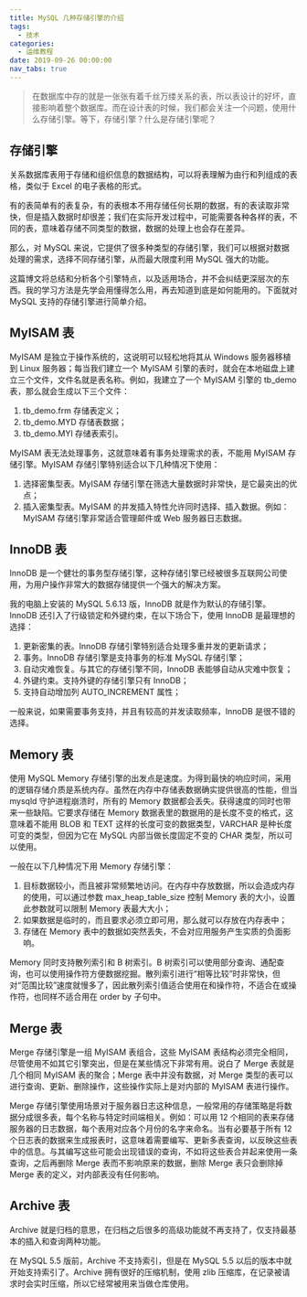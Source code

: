 ```yaml
---
title: MySQL 几种存储引擎的介绍
tags:
  - 技术
categories:
  - 运维教程
date: 2019-09-26 00:00:00
nav_tabs: true
---
```


> 在数据库中存的就是一张张有着千丝万缕关系的表，所以表设计的好坏，直接影响着整个数据库。而在设计表的时候，我们都会关注一个问题，使用什么存储引擎。等下，存储引擎？什么是存储引擎呢？

<!-- more -->

## 存储引擎

关系数据库表用于存储和组织信息的数据结构，可以将表理解为由行和列组成的表格，类似于 Excel 的电子表格的形式。

有的表简单有的表复杂，有的表根本不用存储任何长期的数据，有的表读取非常快，但是插入数据时却很差；我们在实际开发过程中，可能需要各种各样的表，不同的表，意味着存储不同类型的数据，数据的处理上也会存在差异。

那么，对 MySQL 来说，它提供了很多种类型的存储引擎，我们可以根据对数据处理的需求，选择不同存储引擎，从而最大限度利用 MySQL 强大的功能。

这篇博文将总结和分析各个引擎特点，以及适用场合，并不会纠结更深层次的东西。我的学习方法是先学会用懂得怎么用，再去知道到底是如何能用的。下面就对 MySQL 支持的存储引擎进行简单介绍。

## MyISAM 表

MyISAM 是独立于操作系统的，这说明可以轻松地将其从 Windows 服务器移植到 Linux 服务器；每当我们建立一个 MyISAM 引擎的表时，就会在本地磁盘上建立三个文件，文件名就是表名称。例如，我建立了一个 MyISAM 引擎的 tb_demo 表，那么就会生成以下三个文件：

1. tb_demo.frm 存储表定义；
2. tb_demo.MYD 存储表数据；
3. tb_demo.MYI 存储表索引。

MyISAM 表无法处理事务，这就意味着有事务处理需求的表，不能用 MyISAM 存储引擎。MyISAM 存储引擎特别适合以下几种情况下使用：

1. 选择密集型表。MyISAM 存储引擎在筛选大量数据时非常快，是它最突出的优点；
2. 插入密集型表。MyISAM 的并发插入特性允许同时选择、插入数据。例如：MyISAM 存储引擎非常适合管理邮件或 Web 服务器日志数据。

## InnoDB 表

InnoDB 是一个健壮的事务型存储引擎，这种存储引擎已经被很多互联网公司使用，为用户操作非常大的数据存储提供一个强大的解决方案。

我的电脑上安装的 MySQL 5.6.13 版，InnoDB 就是作为默认的存储引擎。InnoDB 还引入了行级锁定和外键约束，在以下场合下，使用 InnoDB 是最理想的选择：

1. 更新密集的表。InnoDB 存储引擎特别适合处理多重并发的更新请求；
2. 事务。InnoDB 存储引擎是支持事务的标准 MySQL 存储引擎；
3. 自动灾难恢复。与其它的存储引擎不同，InnoDB 表能够自动从灾难中恢复；
4. 外键约束。支持外键的存储引擎只有 InnoDB；
5. 支持自动增加列 AUTO_INCREMENT 属性；

一般来说，如果需要事务支持，并且有较高的并发读取频率，InnoDB 是很不错的选择。

## Memory 表

使用 MySQL Memory 存储引擎的出发点是速度。为得到最快的响应时间，采用的逻辑存储介质是系统内存。虽然在内存中存储表数据确实提供很高的性能，但当 mysqld 守护进程崩溃时，所有的 Memory 数据都会丢失。获得速度的同时也带来一些缺陷。它要求存储在 Memory 数据表里的数据用的是长度不变的格式，这意味着不能用 BLOB 和 TEXT 这样的长度可变的数据类型，VARCHAR 是种长度可变的类型，但因为它在 MySQL 内部当做长度固定不变的 CHAR 类型，所以可以使用。

一般在以下几种情况下用 Memory 存储引擎：

1. 目标数据较小，而且被非常频繁地访问。在内存中存放数据，所以会造成内存的使用，可以通过参数 max_heap_table_size 控制 Memory 表的大小，设置此参数就可以限制 Memory 表最大大小；
2. 如果数据是临时的，而且要求必须立即可用，那么就可以存放在内存表中；
3. 存储在 Memory 表中的数据如突然丢失，不会对应用服务产生实质的负面影响。

Memory 同时支持散列索引和 B 树索引。B 树索引可以使用部分查询、通配查询，也可以使用操作符方便数据挖掘。散列索引进行“相等比较”时非常快，但对“范围比较”速度就慢多了，因此散列索引值适合使用在和操作符，不适合在或操作符，也同样不适合用在 order by 子句中。

## Merge 表

Merge 存储引擎是一组 MyISAM 表组合，这些 MyISAM 表结构必须完全相同，尽管使用不如其它引擎突出，但是在某些情况下非常有用。说白了 Merge 表就是几个相同 MyISAM 表的聚合；Merge 表中并没有数据，对 Merge 类型的表可以进行查询、更新、删除操作，这些操作实际上是对内部的 MyISAM 表进行操作。

Merge 存储引擎使用场景对于服务器日志这种信息，一般常用的存储策略是将数据分成很多表，每个名称与特定时间端相关。例如：可以用 12 个相同的表来存储服务器的日志数据，每个表用对应各个月份的名字来命名。当有必要基于所有 12 个日志表的数据来生成报表时，这意味着需要编写、更新多表查询，以反映这些表中的信息。与其编写这些可能会出现错误的查询，不如将这些表合并起来使用一条查询，之后再删除 Merge 表而不影响原来的数据，删除 Merge 表只会删除掉 Merge 表的定义，对内部表没有任何影响。

## Archive 表

Archive 就是归档的意思，在归档之后很多的高级功能就不再支持了，仅支持最基本的插入和查询两种功能。

在 MySQL 5.5 版前，Archive 不支持索引，但是在 MySQL 5.5 以后的版本中就开始支持索引了。Archive 拥有很好的压缩机制，使用 zlib 压缩库，在记录被请求时会实时压缩，所以它经常被用来当做仓库使用。
